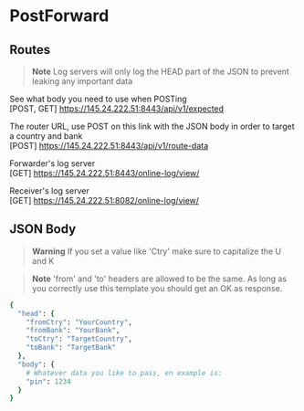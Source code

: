 # PostForward
## Routes
> **Note**
> Log servers will only log the HEAD part of the JSON to prevent leaking any important data

See what body you need to use when POSTing <br>
[POST, GET] https://145.24.222.51:8443/api/v1/expected

The router URL, use POST on this link with the JSON body in order to target a country and bank <br>
[POST] https://145.24.222.51:8443/api/v1/route-data

Forwarder's log server <br>
[GET] https://145.24.222.51:8443/online-log/view/

Receiver's log server <br>
[GET] https://145.24.222.51:8082/online-log/view/

## JSON Body
> **Warning**
> If you set a value like 'Ctry' make sure to capitalize the U and K

> **Note**
> 'from' and 'to' headers are allowed to be the same. As long as you correctly use this template you should get an OK as response.

```ruby
{
  "head": {
    "fromCtry": "YourCountry",
    "fromBank": "YourBank", 
    "toCtry": "TargetCountry",
    "toBank": "TargetBank"
  },
  "body": {
    # Whatever data you like to pass, en example is:
    "pin": 1234
  }
}
```
